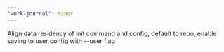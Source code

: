 ```yaml
---
"work-journal": minor
---
```


Align data residency of init command and config, default to repo, enable saving to user config with --user flag
